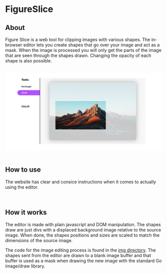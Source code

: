 # **FigureSlice**

## **About**

Figure Slice is a web tool for clipping images with various shapes. The in-browser editor lets you create shapes that go over your image and act as a mask. When the image is processed you will only get the parts of the image that are seen through the shapes drawn. Changing the opacity of each shape is also possible.

<br>

<img src="https://github.com/jesperkha/FigureSlice/blob/main/.github/editor.jpg?raw=true" alt="editor" width="500"/>

<br>
<br>

## **How to use**

The website has clear and consice instructions when it comes to actually using the editor.

<br>

## **How it works**

The editor is made with plain javascript and DOM manipulation. The shapes draw are just divs with a displaced background image relative to the source image. When done, the shapes positions and sizes are scaled to match the dimensions of the source image.

The code for the image editing process is found in the [img directory](https://github.com/jesperkha/FigureSlice/tree/main/img). The shapes sent from the editor are drawn to a blank image buffer and that buffer is used as a mask when drawing the new image with the standard Go image/draw library.
